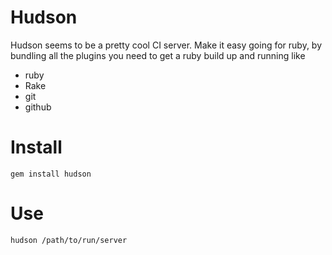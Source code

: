 Hudson
======

Hudson seems to be a pretty cool CI server. Make it easy going for ruby, by
bundling all the plugins you need to get a ruby build up and running like

* ruby
* Rake
* git
* github

Install
=======

    gem install hudson

Use
===

    hudson /path/to/run/server

